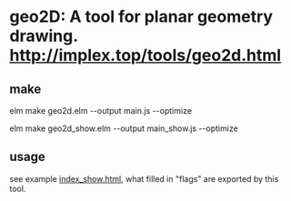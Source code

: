 # geo2D: A tool for planar geometry drawing. http://implex.top/tools/geo2d.html
  
## make

elm make geo2d.elm --output main.js --optimize
 
elm make geo2d_show.elm --output main_show.js --optimize

## usage

see example [index_show.html](./index_show.html), what filled in "flags" are exported by this tool. 
